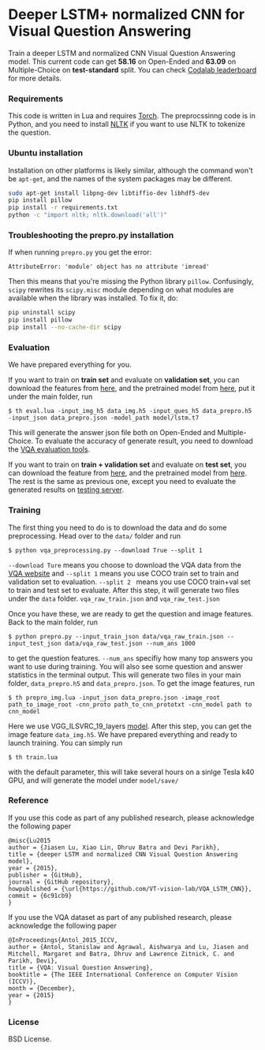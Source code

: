 # Deeper LSTM+ normalized CNN for Visual Question Answering

Train a deeper LSTM and normalized CNN Visual Question Answering model. This current code can get **58.16** on Open-Ended and **63.09** on Multiple-Choice on **test-standard** split. You can check [Codalab leaderboard](https://competitions.codalab.org/competitions/6961#results) for more details.


### Requirements

This code is written in Lua and requires [Torch](http://torch.ch/). The preprocssinng code is in Python, and you need to install [NLTK](http://www.nltk.org/) if you want to use NLTK to tokenize the question.

### Ubuntu installation

Installation on other platforms is likely similar, although the command won't be `apt-get`, and the names of the system packages may be different.

```bash
sudo apt-get install libpng-dev libtiffio-dev libhdf5-dev
pip install pillow
pip install -r requirements.txt
python -c "import nltk; nltk.download('all')"
```

### Troubleshooting the prepro.py installation

If when running `prepro.py` you get the error:

```AttributeError: 'module' object has no attribute 'imread'```

Then this means that you're missing the Python library `pillow`. Confusingly, `scipy` rewrites its `scipy.misc` module
depending on what modules are available when the library was installed. To fix it, do:

```bash
pip uninstall scipy
pip install pillow
pip install --no-cache-dir scipy
```

### Evaluation

We have prepared everything for you. 

If you want to train on **train set** and evaluate on **validation set**, you can download the features from [here](https://filebox.ece.vt.edu/~jiasenlu/codeRelease/vqaRelease/train_only/data_train_val.zip), and the pretrained model from [here](https://filebox.ece.vt.edu/~jiasenlu/codeRelease/vqaRelease/train_only/pretrained_lstm_train_val.t7.zip), put it under the main folder, run 

```
$ th eval.lua -input_img_h5 data_img.h5 -input_ques_h5 data_prepro.h5 -input_json data_prepro.json -model_path model/lstm.t7
```

This will generate the answer json file both on Open-Ended and Multiple-Choice. To evaluate the accuracy of generate result, you need to download the [VQA evaluation tools](https://github.com/VT-vision-lab/VQA).

If you want to train on **train + validation set** and evaluate on **test set**, you can download the feature from [here](https://filebox.ece.vt.edu/~jiasenlu/codeRelease/vqaRelease/train_val/data_train-val_test.zip), and the pretrained model from [here](https://filebox.ece.vt.edu/~jiasenlu/codeRelease/vqaRelease/train_val/pretrained_lstm_train-val_test). The rest is the same as previous one, except you need to evaluate the generated results on [testing server](http://www.visualqa.org/challenge.html).

### Training

The first thing you need to do is to download the data and do some preprocessing. Head over to the `data/` folder and run 

```
$ python vqa_preprocessing.py --download True --split 1
```

`--download Ture` means you choose to download the VQA data from the [VQA website](http://www.visualqa.org/) and `--split 1` means you use COCO train set to train and validation set to evaluation. `--split 2 ` means you use COCO train+val set to train and test set to evaluate. After this step, it will generate two files under the `data` folder. `vqa_raw_train.json` and `vqa_raw_test.json`

Once you have these, we are ready to get the question and image features. Back to the main folder, run

```
$ python prepro.py --input_train_json data/vqa_raw_train.json --input_test_json data/vqa_raw_test.json --num_ans 1000
``` 

to get the question features. `--num_ans` specifiy how many top answers you want to use during training. You will also see some question and answer statistics in the terminal output. This will generate two files in your main folder, `data_prepro.h5` and `data_prepro.json`. To get the image features, run

```
$ th prepro_img.lua -input_json data_prepro.json -image_root path_to_image_root -cnn_proto path_to_cnn_prototxt -cnn_model path to cnn_model
```

Here we use VGG_ILSVRC_19_layers [model](https://gist.github.com/ksimonyan/3785162f95cd2d5fee77). After this step, you can get the image feature `data_img.h5`. We have prepared everything and ready to launch training. You can simply run

```
$ th train.lua
``` 

with the default parameter, this will take several hours on a sinlge Tesla k40 GPU, and will generate the model under `model/save/`

### Reference

If you use this code as part of any published research, please acknowledge the following paper
```
@misc{Lu2015
author = {Jiasen Lu, Xiao Lin, Dhruv Batra and Devi Parikh},
title = {deeper LSTM and normalized CNN Visual Question Answering model},
year = {2015},
publisher = {GitHub},
journal = {GitHub repository},
howpublished = {\url{https://github.com/VT-vision-lab/VQA_LSTM_CNN}},
commit = {6c91cb9}
}
```
If you use the VQA dataset as part of any published research, please acknowledge the following paper
```
@InProceedings{Antol_2015_ICCV,
author = {Antol, Stanislaw and Agrawal, Aishwarya and Lu, Jiasen and Mitchell, Margaret and Batra, Dhruv and Lawrence Zitnick, C. and Parikh, Devi},
title = {VQA: Visual Question Answering},
booktitle = {The IEEE International Conference on Computer Vision (ICCV)},
month = {December},
year = {2015}
}
```
### License

BSD License.
